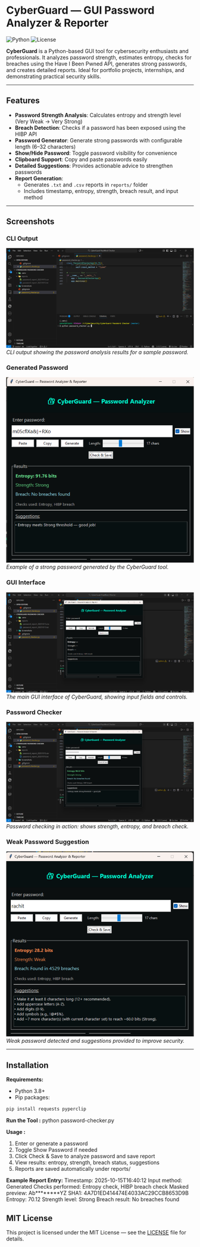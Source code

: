 # CyberGuard — GUI Password Analyzer & Reporter

![Python](https://img.shields.io/badge/python-3.8+-blue.svg)
![License](https://img.shields.io/badge/license-MIT-green.svg)

**CyberGuard** is a Python-based GUI tool for cybersecurity enthusiasts and professionals. It analyzes password strength, estimates entropy, checks for breaches using the Have I Been Pwned API, generates strong passwords, and creates detailed reports. Ideal for portfolio projects, internships, and demonstrating practical security skills.

---

## Features

- **Password Strength Analysis**: Calculates entropy and strength level (Very Weak → Very Strong)  
- **Breach Detection**: Checks if a password has been exposed using the HIBP API  
- **Password Generator**: Generate strong passwords with configurable length (6–32 characters)  
- **Show/Hide Password**: Toggle password visibility for convenience  
- **Clipboard Support**: Copy and paste passwords easily  
- **Detailed Suggestions**: Provides actionable advice to strengthen passwords  
- **Report Generation**:  
  - Generates `.txt` and `.csv` reports in `reports/` folder  
  - Includes timestamp, entropy, strength, breach result, and input method  

---

## Screenshots

### CLI Output
![CLI Output](screenshots/cli-output.png)  
*CLI output showing the password analysis results for a sample password.*

### Generated Password
![Generated Password](screenshots/generated-password.png)  
*Example of a strong password generated by the CyberGuard tool.*

### GUI Interface
![Interface](screenshots/interface.png)  
*The main GUI interface of CyberGuard, showing input fields and controls.*

### Password Checker
![Password Checker](screenshots/password-checker.png)  
*Password checking in action: shows strength, entropy, and breach check.*

### Weak Password Suggestion
![Weak Password](screenshots/weak-password.png)  
*Weak password detected and suggestions provided to improve security.*

---

## Installation

**Requirements:**

- Python 3.8+  
- Pip packages:

```bash
pip install requests pyperclip
```

**Run the Tool :**
python password-checker.py

**Usage :**
1. Enter or generate a password
2. Toggle Show Password if needed
3. Click Check & Save to analyze password and save report
4. View results: entropy, strength, breach status, suggestions
5. Reports are saved automatically under reports/

**Example Report Entry:**
Timestamp: 2025-10-15T16:40:12
Input method: Generated
Checks performed: Entropy check, HIBP breach check
Masked preview: Ab********YZ
SHA1: 4A7D1ED414474E4033AC29CCB8653D9B
Entropy: 70.12
Strength level: Strong
Breach result: No breaches found

## MIT License
This project is licensed under the MIT License — see the [LICENSE](LICENSE) file for details.
